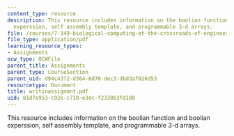 ```yaml
---
content_type: resource
description: This resource includes information on the boolian function and boolian
  experssion, self assembly template, and programmable 3-d arrays.
file: /courses/7-349-biological-computing-at-the-crossroads-of-engineering-and-science-spring-2005/81d7e953c92ec710e3dcf2338b3fd188_writinassignmnt.pdf
file_type: application/pdf
learning_resource_types:
- Assignments
ocw_type: OCWFile
parent_title: Assignments
parent_type: CourseSection
parent_uid: d94c4372-d364-6d70-dec3-dbddaf026d53
resourcetype: Document
title: writinassignmnt.pdf
uid: 81d7e953-c92e-c710-e3dc-f2338b3fd188
---
```

This resource includes information on the boolian function and boolian experssion, self assembly template, and programmable 3-d arrays.

